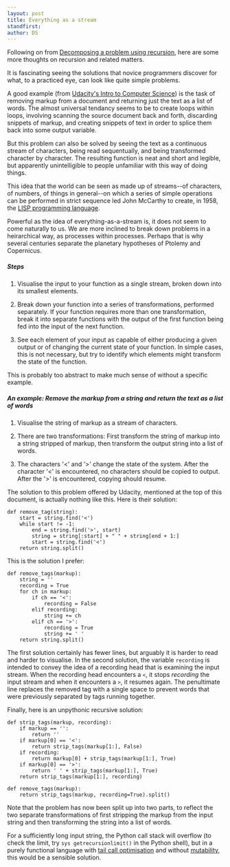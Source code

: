 ```yaml
---
layout: post
title: Everything as a stream
standfirst: 
author: DS
---
```

Following on from [Decomposing a problem using recursion](/2014/01/17/recursion.html), here are some more thoughts on recursion and related matters.

It is fascinating seeing the solutions that novice programmers discover for what, to a practiced eye, can look like quite simple problems. 

A good example (from [Udacity's Intro to Computer Science](https://www.udacity.com/course/viewer#!/c-cs101/l-48683810/e-48740153/m-48735059)) is the task of removing markup from a document and returning just the text as a list of words. The almost universal tendancy seems to be to create loops within loops, involving scanning the source document back and forth, discarding snippets of markup, and creating snippets of text in order to splice them back into some output variable.

But this problem can also be solved by seeing the text as a continuous stream of characters, being read sequentually, and being transformed character by character. The resulting function is neat and short and legible, but apparently unintelligible to people unfamiliar with this way of doing things.

This idea that the world can be seen as made up of streams--of characters, of numbers, of things in general--on which a series of simple operations can be performed in strict sequence led John McCarthy to create, in 1958, the [LISP programming language](http://en.wikipedia.org/wiki/Lisp_(programming_language)).

Powerful as the idea of everything-as-a-stream is, it does not seem to come naturally to us. We are more inclined to break down problems in a heirarchical way, as processes within processes. Perhaps that is why several centuries separate the planetary hypotheses of Ptolemy and Copernicus. 

##### Steps

1. Visualise the input to your function as a single stream, broken down into its smallest elements.

2. Break down your function into a series of transformations, performed separately. If your function requires more than one transformation, break it into separate functions with the output of the first function being fed into the input of the next function. 

3. See each element of your input as capable of either producing a given output or of changing the current state of your function. In simple cases, this is not necessary, but try to identify which elements might transform the state of the function.

This is probably too abstract to make much sense of without a specific example.

##### An example: Remove the markup from a string and return the text as a list of words

1. Visualise the string of markup as a stream of characters.

2. There are two transformations: First transform the string of markup into a string stripped of markup, then transform the output string into a list of words.

3. The characters '<' and '>' change the state of the system. After the character '<' is encountered, no characters should be copied to output. After the '>' is encountered, copying should resume.

The solution to this problem offered by Udacity, mentioned at the top of this document, is actually nothing like this. Here is their solution:

    def remove_tag(string):
        start = string.find('<')
        while start != -1:
            end = string.find('>', start)
            string = string[:start] + " " + string[end + 1:]
            start = string.find('<')
        return string.split()

This is the solution I prefer:

    def remove_tags(markup):
        string = ''
        recording = True
        for ch in markup:
            if ch == '<':
                recording = False
            elif recording:
                string += ch
            elif ch == '>':
                recording = True
                string += ' '
        return string.split()

The first solution certainly has fewer lines, but arguably it is harder to read and harder to visualise. In the second solution, the variable `recording` is intended to convey the idea of a recording head that is examining the input stream. When the recording head encounters a `<`, it stops _recording_ the input stream and when it encounters a `>`, it resumes again. The penultimate line replaces the removed tag with a single space to prevent words that were previously separated by tags running together. 

Finally, here is an unpythonic recursive solution:

    def strip_tags(markup, recording):
        if markup == '':
            return ''
        if markup[0] == '<':
            return strip_tags(markup[1:], False)
        if recording:
            return markup[0] + strip_tags(markup[1:], True)
        if markup[0] == '>':
            return ' ' + strip_tags(markup[1:], True)
        return strip_tags(markup[1:], recording)

    def remove_tags(markup):
        return strip_tags(markup, recording=True).split()

Note that the problem has now been split up into two parts, to reflect the two separate transformations of first stripping the markup from the input string and then transforming the string into a list of words.

For a sufficiently long input string, the Python call stack will overflow (to check the limit, try `sys getrecursionlimit()` in the Python shell), but  in a purely functional language with [tail call optimisation](http://en.wikipedia.org/wiki/Tail_call) and without [mutability](http://en.wikipedia.org/wiki/Immutable_object), this would be a sensible solution.

